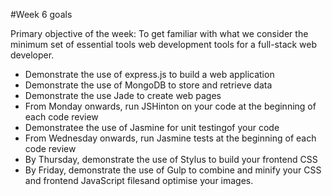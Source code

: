 #Week 6 goals

Primary objective of the week: To get familiar with what we consider the minimum set of essential tools web development tools for a full-stack web developer.

* Demonstrate the use of express.js to build a web application
* Demonstrate the use of MongoDB to store and retrieve data
* Demonstrate the use Jade to create web pages
* From Monday onwards, run JSHinton on your code  at the beginning of each code review
* Demonstratee the use of Jasmine for unit testingof your code
* From Wednesday onwards, run Jasmine tests at the beginning of each code review
* By Thursday, demonstrate the use of Stylus to build your frontend CSS
* By Friday, demonstrate the use of Gulp to combine and minify your CSS and frontend JavaScript filesand optimise your images.

